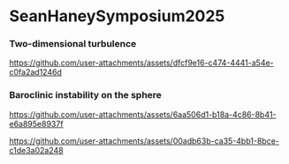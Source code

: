 # SeanHaneySymposium2025


### Two-dimensional turbulence

https://github.com/user-attachments/assets/dfcf9e16-c474-4441-a54e-c0fa2ad1246d


### Baroclinic instability on the sphere

https://github.com/user-attachments/assets/6aa506d1-b18a-4c86-8b41-e6a895e8937f


https://github.com/user-attachments/assets/00adb63b-ca35-4bb1-8bce-c1de3a02a248

